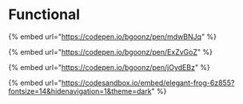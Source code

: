 # Functional

{% embed url="https://codepen.io/bgoonz/pen/mdwBNJq" %}

{% embed url="https://codepen.io/bgoonz/pen/ExZvGoZ" %}

{% embed url="https://codepen.io/bgoonz/pen/jOydEBz" %}

{% embed url="https://codesandbox.io/embed/elegant-frog-6z855?fontsize=14&hidenavigation=1&theme=dark" %}



